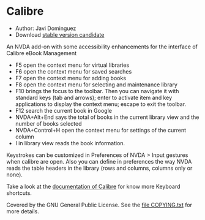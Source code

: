 # Calibre
* Author: Javi Dominguez
* Download [stable version candidate](https://github.com/javidominguez/Calibre/releases/download/1.0rc2/Calibre-1.0_rc2.nvda-addon) 
 
 An NVDA add-on with some accessibility enhancements for the interface of Calibre eBook Management

* F5 open the context menu for virtual libraries
* F6 open the context menu for saved searches
* F7 open the context menu for adding books
* F8 open the context menu for selecting   and maintenance library
* F10 brings the focus to   the toolbar. Then you can navigate it with standard keys (tab and arrows); enter to activate item and key applications to display the context menu; escape to exit the toolbar.
* F12 search the current book in Google
* NVDA+Alt+End says the total of books in the current library view and the number of books selected
* NVDA+Control+H open the context menu for settings of the current column
* I in library view reads the book information.
 
Keystrokes can be customized in  Preferences  of NVDA > Input gestures when calibre are open. Also you can define in preferences the way NVDA reads the table headers  in the library (rows and columns, columns only or none).
 
 Take a look at the [documentation of Calibre](https://manual.calibre-ebook.com/gui.html) for know more Keyboard shortcuts.
 
  
  Covered by the GNU General Public License. See the [file COPYING.txt](https://github.com/javidominguez/Calibre/blob/master/COPYING.txt) for more details.